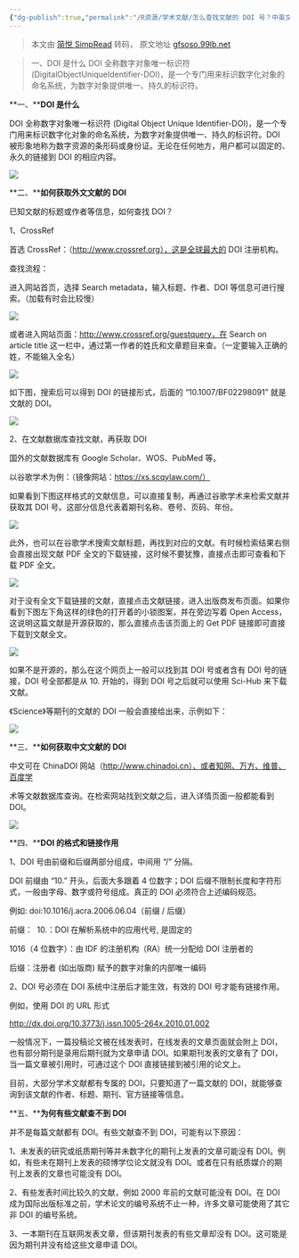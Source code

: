 ```yaml
---
{"dg-publish":true,"permalink":"/R资源/学术文献/怎么查找文献的 DOI 号？中英文献 DOI 查找方法图文详解/","noteIcon":"","created":"2024-02-07T22:59:43.094+08:00","updated":"2024-04-24T00:47:20.638+08:00"}
---
```


> 本文由 [简悦 SimpRead](http://ksria.com/simpread/) 转码， 原文地址 [gfsoso.99lb.net](https://gfsoso.99lb.net/xiangguanwenti-208.html)

> 一、DOI 是什么 DOI 全称数字对象唯一标识符 (DigitalObjectUniqueIdentifier-DOI)，是一个专门用来标识数字化对象的命名系统，为数字对象提供唯一、持久的标识符。

**一、****DOI 是什么**

DOI 全称数字对象唯一标识符 (Digital Object Unique Identifier-DOI)，是一个专门用来标识数字化对象的命名系统，为数字对象提供唯一、持久的标识符。DOI 被形象地称为数字资源的条形码或身份证。无论在任何地方，用户都可以固定的、永久的链接到 DOI 的相应内容。

![](/img/user/Z-attach/1-4.png)

**二、****如何获取外文文献的 DOI**

已知文献的标题或作者等信息，如何查找 DOI？

1、CrossRef

首选 CrossRef：（http://www.crossref.org），这是全球最大的 DOI 注册机构。

查找流程：

进入网站首页，选择 Search metadata，输入标题、作者、DOI 等信息可进行搜索。（加载有时会比较慢）

![](/img/user/Z-attach/2-4.png)

或者进入网站页面：http://www.crossref.org/guestquery，在 Search on article title 这一栏中，通过第一作者的姓氏和文章题目来查。（一定要输入正确的姓，不能输入全名）

![](/img/user/Z-attach/3-3.png)

如下图，搜索后可以得到 DOI 的链接形式，后面的 “10.1007/BF02298091” 就是文献的 DOI。

![](/img/user/Z-attach/4-3.png)

2、在文献数据库查找文献，再获取 DOI

国外的文献数据库有 Google Scholar、WOS、PubMed 等。

以谷歌学术为例：（镜像网站：https://xs.scqylaw.com/）

如果看到下图这样格式的文献信息，可以直接复制，再通过谷歌学术来检索文献并获取其 DOI 号。这部分信息代表着期刊名称、卷号、页码、年份。

![](/img/user/Z-attach/9-1.png)

此外，也可以在谷歌学术搜索文献标题，再找到对应的文献。有时候检索结果右侧会直接出现文献 PDF 全文的下载链接，这时候不要犹豫，直接点击即可查看和下载 PDF 全文。

![](/img/user/Z-attach/6-4.png)

对于没有全文下载链接的文献，直接点击文献链接，进入出版商发布页面。如果你看到下图左下角这样的绿色的打开着的小锁图案，并在旁边写着 Open Access，这说明这篇文献是开源获取的，那么直接点击该页面上的 Get PDF 链接即可直接下载到文献全文。

![](/img/user/Z-attach/5-4-1024x564.png)

如果不是开源的，那么在这个网页上一般可以找到其 DOI 号或者含有 DOI 号的链接，DOI 号全部都是从 10. 开始的，得到 DOI 号之后就可以使用 Sci-Hub 来下载文献。

《Science》等期刊的文献的 DOI 一般会直接给出来，示例如下：

![](/img/user/Z-attach/7-4-1024x533.png)

**三、****如何获取中文文献的 DOI**

中文可在 ChinaDOI 网站（http://www.chinadoi.cn）、或者知网、万方、维普、百度学

术等文献数据库查询。在检索网站找到文献之后，进入详情页面一般都能看到 DOI。

![](/img/user/Z-attach/8-2.png)

**四、****DOI 的格式和链接作用**

1、DOI 号由前缀和后缀两部分组成，中间用 “/” 分隔。

DOI 前缀由 “10.” 开头，后面大多跟着 4 位数字；DOI 后缀不限制长度和字符形式，一般由字母、数字或符号组成。真正的 DOI 必须符合上述编码规范。

例如: doi:10.1016/j.acra.2006.06.04（前缀 / 后缀）

前缀：  10.：DOI 在解析系统中的应用代号, 是固定的

1016（4 位数字）：由 IDF 的注册机构（RA）统一分配给 DOI 注册者的

后缀：注册者 (如出版商) 赋予的数字对象的内部唯一编码

2、DOI 号必须在 DOI 系统中注册后才能生效，有效的 DOI 号才能有链接作用。

例如，使用 DOI 的 URL 形式

http://dx.doi.org/10.3773/j.issn.1005-264x.2010.01.002

一般情况下，一篇投稿论文被在线发表时，在线发表的文章页面就会附上 DOI，也有部分期刊是录用后期刊就为文章申请 DOI。如果期刊发表的文章有了 DOI，当一篇文章被引用时，可通过这个 DOI 直接链接到被引用的论文上。

目前，大部分学术文献都有专属的 DOI，只要知道了一篇文献的 DOI，就能够查询到该文献的作者、标题、期刊、官方链接等信息。

**五、****为何有些文献查不到 DOI**

并不是每篇文献都有 DOI。有些文献查不到 DOI，可能有以下原因：

1、未发表的研究或纸质期刊等并未数字化的期刊上发表的文章可能没有 DOI。例如，有些未在期刊上发表的硕博学位论文就没有 DOI。或者在只有纸质媒介的期刊上发表的文章也可能没有 DOI。

2、有些发表时间比较久的文献，例如 2000 年前的文献可能没有 DOI。在 DOI 成为国际出版标准之前，学术论文的编号系统不止一种，许多文章可能使用了其它非 DOI 的编号系统。

3、一本期刊在互联网发表文章，但该期刊发表的有些文章却没有 DOI。这可能是因为期刊并没有给这些文章申请 DOI。